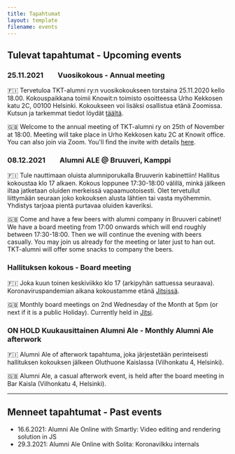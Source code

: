 ```yaml
---
title: Tapahtumat
layout: template
filename: events
--- 
```


## Tulevat tapahtumat - Upcoming events

### **25.11.2021**  Vuosikokous - Annual meeting 

🇫🇮 Tervetuloa TKT-alumni ry:n vuosikokoukseen torstaina 25.11.2020 kello 18.00. 
Kokouspaikkana toimii Knowit:n toimisto osoitteessa Urho Kekkosen katu 2C, 00100 Helsinki. Kokoukseen voi lisäksi osallistua etänä Zoomissa. Kutsun ja tarkemmat tiedot löydät [täältä](annual_meeting).

🇬🇧 Welcome to the annual meeting of TKT-alumni ry on 25th of November at 18:00. Meeting will take place in Urho Kekkosen katu 2C at Knowit office. You can also join via Zoom. You'll find the invite with details [here](annual_meeting).


### **08.12.2021**  Alumni ALE @ Bruuveri, Kamppi

🇫🇮 Tule nauttimaan oluista alumniporukalla Bruuverin kabinettiin! Hallitus kokoustaa klo 17 alkaen. Kokous loppunee 17:30-18:00 välillä, minkä jälkeen iltaa jatketaan oluiden merkeissä vapaamuotoisesti. Olet tervetullut liittymään seuraan joko kokouksen alusta lähtien tai vasta myöhemmin. Yhdistys tarjoaa pientä purtavaa oluiden kaveriksi.

🇬🇧 Come and have a few beers with alumni company in Bruuveri cabinet! We have a board meeting from 17:00 onwards which will end roughly between 17:30-18:00. Then we will continue the evening with beers casually. You may join us already for the meeting or later just to han out. TKT-alumni will offer some snacks to company the beers.


### Hallituksen kokous - Board meeting 

🇫🇮 Joka kuun toinen keskiviikko klo 17 (arkipyhän sattuessa seuraava). Koronaviruspandemian aikana kokoustamme etänä [Jitsissä](https://meet.jit.si/tkt-alumni-2021). 

🇬🇧 Monthly board meetings on 2nd Wednesday of the Month at 5pm (or next if it is a public Holiday). Currently held in [Jitsi](https://meet.jit.si/tkt-alumni-2021). 


### ON HOLD Kuukausittainen Alumni Ale - Monthly Alumni Ale afterwork

🇫🇮 Alumni Ale of afterwork tapahtuma, joka järjestetään perinteisesti hallituksen kokouksen jälkeen Oluthuone Kaislassa (Vilhonkatu 4, Helsinki). 

🇬🇧 Alumni Ale, a casual afterwork event, is held after the board meeting in Bar Kaisla (Vilhonkatu 4, Helsinki).

---

## Menneet tapahtumat - Past events

* 16.6.2021: Alumni Ale Online with Smartly: Video editing and rendering solution in JS
* 29.3.2021: Alumni Ale Online with Solita: Koronavilkku internals